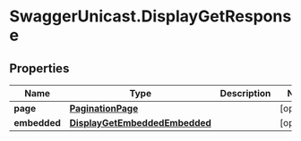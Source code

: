 # SwaggerUnicast.DisplayGetResponse

## Properties

Name | Type | Description | Notes
------------ | ------------- | ------------- | -------------
**page** | [**PaginationPage**](PaginationPage.md) |  | [optional] 
**embedded** | [**DisplayGetEmbeddedEmbedded**](DisplayGetEmbeddedEmbedded.md) |  | [optional] 


